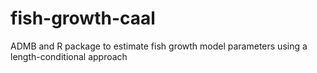 # fish-growth-caal
ADMB and R package to estimate fish growth model parameters using a length-conditional approach
